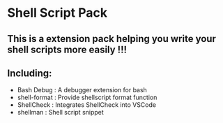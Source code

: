 # Shell Script Pack

## This is a extension pack helping you write your shell scripts more easily !!!

## Including:

* Bash Debug : A debugger extension for bash 
* shell-format : Provide shellscript format function
* ShellCheck : Integrates ShellCheck into VSCode
* shellman : Shell script snippet

